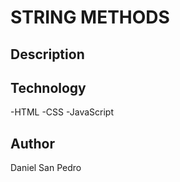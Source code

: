 # STRING METHODS

## Description

## Technology

-HTML
-CSS
-JavaScript

## Author

Daniel San Pedro
